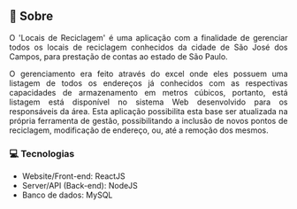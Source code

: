 ## 🔖 Sobre
<p align="justify"'>
O 'Locais de Reciclagem' é uma aplicação com a finalidade de gerenciar todos os locais de reciclagem conhecidos da cidade de São José dos Campos, para prestação de contas ao estado de São Paulo.
</p> 
<p align="justify"'>                   
O gerenciamento era feito através do excel onde eles possuem uma listagem de todos os endereços já conhecidos com as respectivas capacidades de armazenamento em metros cúbicos, portanto, está listagem está disponível no sistema Web desenvolvido para os responsáveis da área. Esta aplicação  possibilita esta base ser atualizada na própria ferramenta de gestão, possibilitando a inclusão de novos pontos de reciclagem, modificação de endereço, ou, até a remoção dos mesmos.
</p> 

### 💻 Tecnologias
- Website/Front-end: ReactJS
- Server/API (Back-end): NodeJS
- Banco de dados: MySQL

